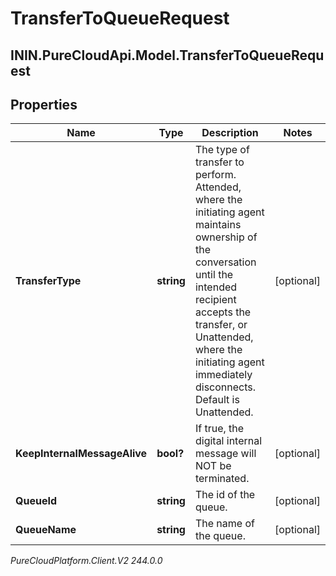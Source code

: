 # TransferToQueueRequest

## ININ.PureCloudApi.Model.TransferToQueueRequest

## Properties

|Name | Type | Description | Notes|
|------------ | ------------- | ------------- | -------------|
| **TransferType** | **string** | The type of transfer to perform. Attended, where the initiating agent maintains ownership of the conversation until the intended recipient accepts the transfer, or Unattended, where the initiating agent immediately disconnects. Default is Unattended. | [optional] |
| **KeepInternalMessageAlive** | **bool?** | If true, the digital internal message will NOT be terminated. | [optional] |
| **QueueId** | **string** | The id of the queue. | [optional] |
| **QueueName** | **string** | The name of the queue. | [optional] |



_PureCloudPlatform.Client.V2 244.0.0_
